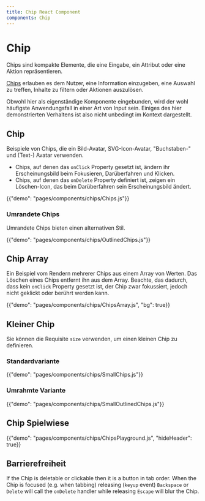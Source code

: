 ```yaml
---
title: Chip React Component
components: Chip
---
```


# Chip

<p class="description">Chips sind kompakte Elemente, die eine Eingabe, ein Attribut oder eine Aktion repräsentieren.</p>

[Chips](https://material.io/design/components/chips.html) erlauben es dem Nutzer, eine Information einzugeben, eine Auswahl zu treffen, Inhalte zu filtern oder Aktionen auszulösen.

Obwohl hier als eigenständige Komponente eingebunden, wird der wohl häufigste Anwendungsfall in einer Art von Input sein. Einiges des hier demonstrierten Verhaltens ist also nicht unbedingt im Kontext dargestellt.

## Chip

Beispiele von Chips, die ein Bild-Avatar, SVG-Icon-Avatar, "Buchstaben-" und (Text-) Avatar verwenden.

- Chips, auf denen das `onClick` Property gesetzt ist, ändern ihr Erscheinungsbild beim Fokusieren, Darüberfahren und Klicken.
- Chips, auf denen das `onDelete` Property definiert ist, zeigen ein Löschen-Icon, das beim Darüberfahren sein Erscheinungsbild ändert.

{{"demo": "pages/components/chips/Chips.js"}}

### Umrandete Chips

Umrandete Chips bieten einen alternativen Stil.

{{"demo": "pages/components/chips/OutlinedChips.js"}}

## Chip Array

Ein Beispiel vom Rendern mehrerer Chips aus einem Array von Werten. Das Löschen eines Chips entfernt ihn aus dem Array. Beachte, das dadurch, dass kein `onClick` Property gesetzt ist, der Chip zwar fokussiert, jedoch nicht geklickt oder berührt werden kann.

{{"demo": "pages/components/chips/ChipsArray.js", "bg": true}}

## Kleiner Chip

Sie können die Requisite `size` verwenden, um einen kleinen Chip zu definieren.

### Standardvariante

{{"demo": "pages/components/chips/SmallChips.js"}}

### Umrahmte Variante

{{"demo": "pages/components/chips/SmallOutlinedChips.js"}}

## Chip Spielwiese

{{"demo": "pages/components/chips/ChipsPlayground.js", "hideHeader": true}}

## Barrierefreiheit

If the Chip is deletable or clickable then it is a button in tab order. When the Chip is focused (e.g. when tabbing) releasing (`keyup` event) `Backspace` or `Delete` will call the `onDelete` handler while releasing `Escape` will blur the Chip.